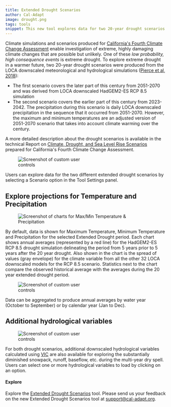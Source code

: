 ```yaml
---
title: Extended Drought Scenarios
author: Cal-Adapt
image: drought.png
tags: tools
snippet: This new tool explores data for two 20-year drought scenarios derived from LOCA downscaled meteorological and hydrological simulations, one for the earlier part and one for the latter part of the 21st century.
---
```


Climate simulations and scenarios produced for <a href="http://www.climateassessment.ca.gov/" target="_blank">California's Fourth Climate Change Assessment</a> enable investigation of extreme, highly damaging climate changes that are possible but unlikely. One of these <em>low probability, high consequence events</em> is extreme drought. To explore extreme drought in a warmer future, two 20-year drought scenarios were produced from the LOCA downscaled meteorological and hydrological simulations (<a href="https://www.energy.ca.gov/sites/default/files/2019-11/Projections_CCCA4-CEC-2018-006_ADA.pdf" target="_blank">Pierce et al, 2018</a>):
- The first scenario covers the later part of this century from 2051-2070 and was derived from LOCA downscaled HadGEM2-ES RCP 8.5 simulation
- The second scenario covers the earlier part of this century from 2023-2042.  The precipitation during this scenario is daily LOCA downscaled precipitation in the sequence that it occurred from 2051-2070. However, the maximum and minimum temperatures are an adjusted version of 2051-2070 scenario that takes into account climate warming over the century.

A more detailed description about the drought scenarios is available in the technical Report on <a href="https://www.energy.ca.gov/sites/default/files/2019-11/Projections_CCCA4-CEC-2018-006_ADA.pdf" target="_blank">Climate, Drought, and Sea Level Rise Scenarios</a> prepared for California's Fourth Climate Change Assessment.

<figure class="image">
  <img src="/img/blog/extended_drought_scenarios.png" style="max-width:15rem;" alt="Screenshot of custom user controls">
  <figcaption></figcaption>
</figure>

Users can explore data for the two different extended drought scenarios by selecting a Scenario option in the Tool Settings panel.


## Explore projections for Temperature and Precipitation
<figure class="image">
  <img src="/img/blog/extended_drought_tool.png" style="max-width:40rem;" alt="Screenshot of charts for Max/Min Temperature & Precipitation">
  <figcaption></figcaption>
</figure>

By default, data is shown for Maximum Temperature, Minimum Temperature and Precipitation for the selected Extended Drought period. Each chart shows annual averages (represented by a red line) for the HadGEM2-ES RCP 8.5 drought simulation delineating the period from 5 years prior to 5 years after the 20 year drought. Also shown in the chart is the spread of values (gray envelope) for the climate variable from all the other 32 LOCA downscaled models for the RCP 8.5 scenario. Statistics next to the chart compare the observed historical average with the averages during the 20 year extended drought period.

<figure class="image">
  <img src="/img/blog/extended_drought_year.png" style="max-width:15rem;" alt="Screenshot of custom user controls">
  <figcaption></figcaption>
</figure>

Data can be aggregated to produce annual averages by water year (October to September) or by calendar year (Jan to Dec).

## Additional hydrological variables
<figure class="image">
  <img src="/img/blog/extended_drought_vic_variables.png" style="max-width:15rem;" alt="Screenshot of custom user controls">
  <figcaption></figcaption>
</figure>

For both drought scenarios, additional downscaled hydrological variables calculated using <a href="https://vic.readthedocs.io/en/master/" target="_blank">VIC</a> are also available for exploring the substantially diminished snowpack, runoff, baseflow, etc. during the multi-year dry spell. Users can select one or more hydrological variables to load by clicking on an option.

####  Explore
Explore the [Extended Drought Scenarios](/tools/extended-drought/) tool. Please send us your feedback on the new Extended Drought Scenarios tool at support@cal-adapt.org.
